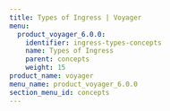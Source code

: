 ```yaml
---
title: Types of Ingress | Voyager
menu:
  product_voyager_6.0.0:
    identifier: ingress-types-concepts
    name: Types of Ingress
    parent: concepts
    weight: 15
product_name: voyager
menu_name: product_voyager_6.0.0
section_menu_id: concepts
---
```


